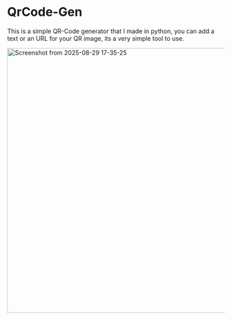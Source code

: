 # QrCode-Gen
This is a simple QR-Code generator that I made in python, you can add a text or an URL for your QR image, its a very simple tool to use.


<img width="1063" height="614" alt="Screenshot from 2025-08-29 17-35-25" src="https://github.com/user-attachments/assets/3a49d055-a8a7-4137-9679-402a42d2578d" />
